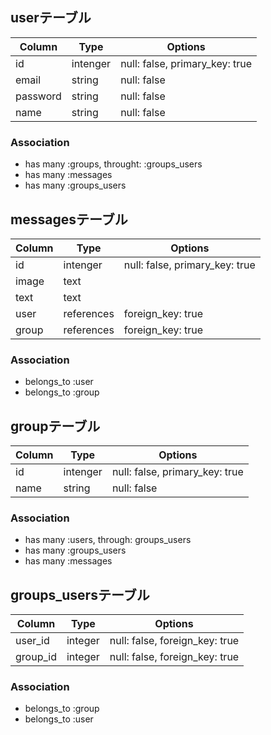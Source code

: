 ## userテーブル
|Column|Type|Options|
|------|----|------|
|id|intenger|null: false, primary_key: true|
|email|string|null: false|
|password|string|null: false|
|name|string|null: false|
### Association
- has many :groups, throught: :groups_users
- has many :messages
- has many :groups_users

## messagesテーブル
|Column|Type|Options|
|------|----|-------|
|id|intenger|null: false, primary_key: true|
|image|text||
|text|text||
|user|references|foreign_key: true|
|group|references|foreign_key: true|
### Association
- belongs_to :user
- belongs_to :group

## groupテーブル
|Column|Type|Options|
|------|----|-------|
|id|intenger|null: false, primary_key: true|
|name|string|null: false|
### Association
- has many :users, through: groups_users
- has many :groups_users
- has many :messages

## groups_usersテーブル
|Column|Type|Options|
|------|----|-------|
|user_id|integer|null: false, foreign_key: true|
|group_id|integer|null: false, foreign_key: true|
### Association
- belongs_to :group
- belongs_to :user